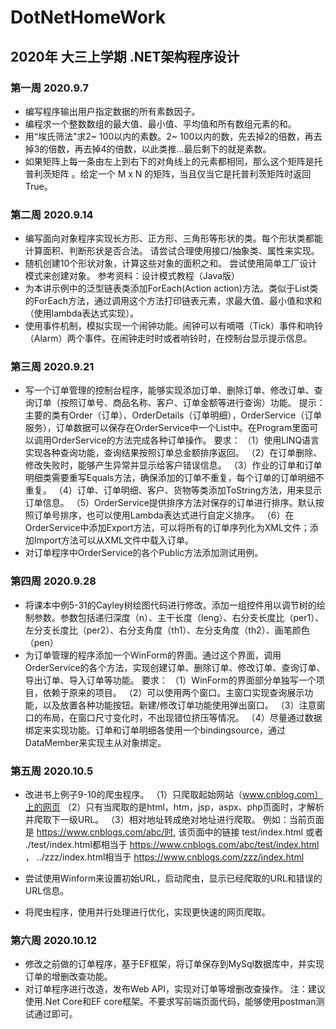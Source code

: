 # DotNetHomeWork
## 2020年 大三上学期 .NET架构程序设计

### 第一周 2020.9.7
+ 编写程序输出用户指定数据的所有素数因子。
+ 编程求一个整数数组的最大值、最小值、平均值和所有数组元素的和。
+ 用“埃氏筛法”求2~ 100以内的素数。2~ 100以内的数，先去掉2的倍数，再去掉3的倍数，再去掉4的倍数，以此类推...最后剩下的就是素数。
+ 如果矩阵上每一条由左上到右下的对角线上的元素都相同，那么这个矩阵是托普利茨矩阵 。给定一个 M x N 的矩阵，当且仅当它是托普利茨矩阵时返回 True。

### 第二周 2020.9.14
+ 编写面向对象程序实现长方形、正方形、三角形等形状的类。每个形状类都能计算面积、判断形状是否合法。 请尝试合理使用接口/抽象类、属性来实现。
+ 随机创建10个形状对象，计算这些对象的面积之和。 尝试使用简单工厂设计模式来创建对象。 参考资料：设计模式教程（Java版）
+ 为本讲示例中的泛型链表类添加ForEach(Action action)方法。类似于List类的ForEach方法，通过调用这个方法打印链表元素，求最大值、最小值和求和（使用lambda表达式实现）。
+ 使用事件机制，模拟实现一个闹钟功能。闹钟可以有嘀嗒（Tick）事件和响铃（Alarm）两个事件。在闹钟走时时或者响铃时，在控制台显示提示信息。

### 第三周 2020.9.21
+ 写一个订单管理的控制台程序，能够实现添加订单、删除订单、修改订单、查询订单（按照订单号、商品名称、客户、订单金额等进行查询）功能。
提示：主要的类有Order（订单）、OrderDetails（订单明细），OrderService（订单服务），订单数据可以保存在OrderService中一个List中。在Program里面可以调用OrderService的方法完成各种订单操作。
要求：
（1）使用LINQ语言实现各种查询功能，查询结果按照订单总金额排序返回。
（2）在订单删除、修改失败时，能够产生异常并显示给客户错误信息。
（3）作业的订单和订单明细类需要重写Equals方法，确保添加的订单不重复，每个订单的订单明细不重复。
（4）订单、订单明细、客户、货物等类添加ToString方法，用来显示订单信息。
（5）OrderService提供排序方法对保存的订单进行排序。默认按照订单号排序，也可以使用Lambda表达式进行自定义排序。
（6）在OrderService中添加Export方法，可以将所有的订单序列化为XML文件；添加Import方法可以从XML文件中载入订单。
+ 对订单程序中OrderService的各个Public方法添加测试用例。

### 第四周 2020.9.28
+ 将课本中例5-31的Cayley树绘图代码进行修改。添加一组控件用以调节树的绘制参数。参数包括递归深度（n）、主干长度（leng）、右分支长度比（per1）、左分支长度比（per2）、右分支角度（th1）、左分支角度（th2）、画笔颜色（pen）
+ 为订单管理的程序添加一个WinForm的界面。通过这个界面，调用OrderService的各个方法，实现创建订单、删除订单、修改订单、查询订单、导出订单、导入订单等功能。
要求：
（1）WinForm的界面部分单独写一个项目，依赖于原来的项目。
（2）可以使用两个窗口。主窗口实现查询展示功能，以及放置各种功能按钮。新建/修改订单功能使用弹出窗口。
（3）注意窗口的布局，在窗口尺寸变化时，不出现错位挤压等情况。
（4）尽量通过数据绑定来实现功能。订单和订单明细各使用一个bindingsource，通过DataMember来实现主从对象绑定。
### 第五周 2020.10.5
+ 改进书上例子9-10的爬虫程序。
（1）只爬取起始网站（www.cnblog.com）上的网页 
（2）只有当爬取的是html，htm，jsp，aspx、php页面时，才解析并爬取下一级URL。
（3）相对地址转成绝对地址进行爬取。
	例如：当前页面是 https://www.cnblogs.com/abc/时, 该页面中的链接 test/index.html 或者 ./test/index.html都相当于 https://www.cnblogs.com/abc/test/index.html ， ../zzz/index.html相当于 https://www.cnblogs.com/zzz/index.html 

+ 尝试使用Winform来设置初始URL，启动爬虫，显示已经爬取的URL和错误的URL信息。

+ 将爬虫程序，使用并行处理进行优化，实现更快速的网页爬取。
### 第六周 2020.10.12
+ 修改之前做的订单程序，基于EF框架，将订单保存到MySql数据库中，并实现订单的增删改查功能。
+ 对订单程序进行改造，发布Web API，实现对订单等增删改查操作。
  注：建议使用.Net Core和EF core框架。不要求写前端页面代码，能够使用postman测试通过即可。
